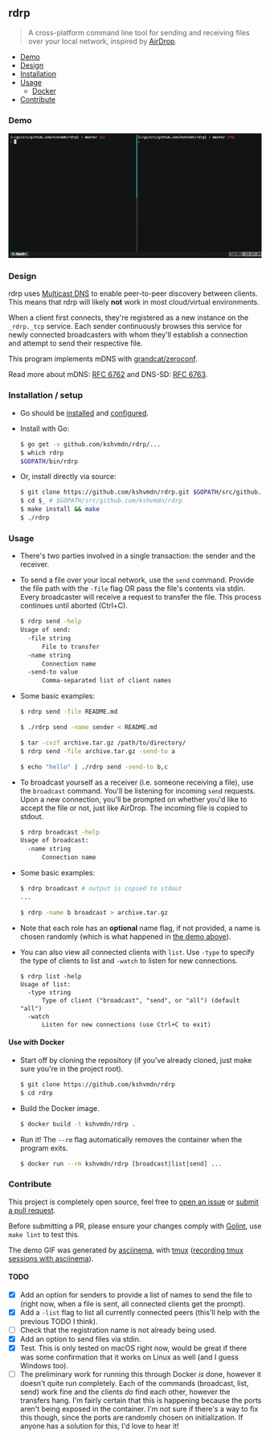 ## rdrp

> A cross-platform command line tool for sending and receiving files over your local network, inspired by [AirDrop](https://support.apple.com/en-ca/HT204144).

- [Demo](#demo)
- [Design](#design)
- [Installation](#installation--setup)
- [Usage](#usage)
  + [Docker](#use-with-docker)
- [Contribute](#contribute)

### Demo

<a href="https://asciinema.org/a/120148"><img src="./rdrp.gif"></a>

### Design

rdrp uses [Multicast DNS](https://en.wikipedia.org/wiki/Multicast_DNS) to enable peer-to-peer discovery between clients. This means that rdrp will likely **not** work in most cloud/virtual environments.

When a client first connects, they're registered as a new instance on the `_rdrp._tcp` service. Each sender continuously browses this service for newly connected broadcasters with whom they'll establish a connection and attempt to send their respective file.

This program implements mDNS with [grandcat/zeroconf](https://github.com/grandcat/zeroconf).

Read more about mDNS: [RFC 6762](https://tools.ietf.org/html/rfc6762) and DNS-SD: [RFC 6763](https://tools.ietf.org/html/rfc6763).

### Installation / setup

  - Go should be [installed](https://golang.org/doc/install) and [configured](https://golang.org/doc/install#testing).

  - Install with Go:

    ```sh
    $ go get -v github.com/kshvmdn/rdrp/...
    $ which rdrp
    $GOPATH/bin/rdrp
    ```

  - Or, install directly via source:

    ```sh
    $ git clone https://github.com/kshvmdn/rdrp.git $GOPATH/src/github.com/kshvmdn/rdrp
    $ cd $_ # $GOPATH/src/github.com/kshvmdn/rdrp
    $ make install && make
    $ ./rdrp
    ```

### Usage

  - There's two parties involved in a single transaction: the sender and the receiver.

  - To send a file over your local network, use the `send` command. Provide the file path with the `-file` flag OR pass the file's contents via stdin. Every broadcaster will receive a request to transfer the file. This process continues until aborted (Ctrl+C).

    ```sh
    $ rdrp send -help
    Usage of send:
      -file string
          File to transfer
      -name string
          Connection name
      -send-to value
          Comma-separated list of client names
    ```

  - Some basic examples:

    ```sh
    $ rdrp send -file README.md
    ```

    ```sh
    $ ./rdrp send -name sender < README.md
    ```

    ```sh
    $ tar -cvzf archive.tar.gz /path/to/directory/
    $ rdrp send -file archive.tar.gz -send-to a
    ```

    ```sh
    $ echo "hello" | ./rdrp send -send-to b,c
    ```

  - To broadcast yourself as a receiver (i.e. someone receiving a file), use the `broadcast` command. You'll be listening for incoming `send` requests. Upon a new connection, you'll be prompted on whether you'd like to accept the file or not, just like AirDrop. The incoming file is copied to stdout.

    ```sh
    $ rdrp broadcast -help
    Usage of broadcast:
      -name string
          Connection name
    ```

  - Some basic examples:

    ```sh
    $ rdrp broadcast # output is copied to stdout
    ...
    ```

    ```sh
    $ rdrp -name b broadcast > archive.tar.gz
    ```

  - Note that each role has an **optional** name flag, if not provided, a name is chosen randomly (which is what happened in [the demo above](#demo)).

  - You can also view all connected clients with `list`. Use `-type` to specify the type of clients to list and `-watch` to listen for new connections.

    ```
    $ rdrp list -help
    Usage of list:
      -type string
          Type of client ("broadcast", "send", or "all") (default "all")
      -watch
          Listen for new connections (use Ctrl+C to exit)
    ```

#### Use with Docker

  - Start off by cloning the repository (if you've already cloned, just make sure you're in the project root).

    ```sh
    $ git clone https://github.com/kshvmdn/rdrp
    $ cd rdrp
    ```

  - Build the Docker image.

    ```sh
    $ docker build -t kshvmdn/rdrp .
    ```

  - Run it! The `--rm` flag automatically removes the container when the program exits.

    ```sh
    $ docker run --rm kshvmdn/rdrp [broadcast|list|send] ...
    ```

### Contribute

This project is completely open source, feel free to [open an issue](https://github.com/kshvmdn/rdrp/issues) or [submit a pull request](https://github.com/kshvmdn/rdrp/pulls).

Before submitting a PR, please ensure your changes comply with [Golint](https://github.com/golang/lint), use `make lint` to test this.

The demo GIF was generated by [asciinema](https://asciinema.org/), with [tmux](https://tmux.github.io/) ([recording tmux sessions with asciinema](https://github.com/asciinema/asciinema/wiki/Recording-tmux-session)).

#### TODO

- [x] Add an option for senders to provide a list of names to send the file to (right now, when a file is sent, all connected clients get the prompt).
- [x] Add a `-list` flag to list all currently connected peers (this'll help with the previous TODO I think).
- [ ] Check that the registration name is not already being used.
- [x] Add an option to send files via stdin.
- [x] Test. This is only tested on macOS right now, would be great if there was some confirmation that it works on Linux as well (and I guess Windows too).
- [ ] The preliminary work for running this through Docker _is_ done, however it doesn't quite run completely. Each of the commands (broadcast, list, send) work fine and the clients _do_ find each other, however the transfers hang. I'm fairly certain that this is happening because the ports aren't being exposed in the container. I'm not sure if there's a way to fix this though, since the ports are randomly chosen on initialization. If anyone has a solution for this, I'd love to hear it!

